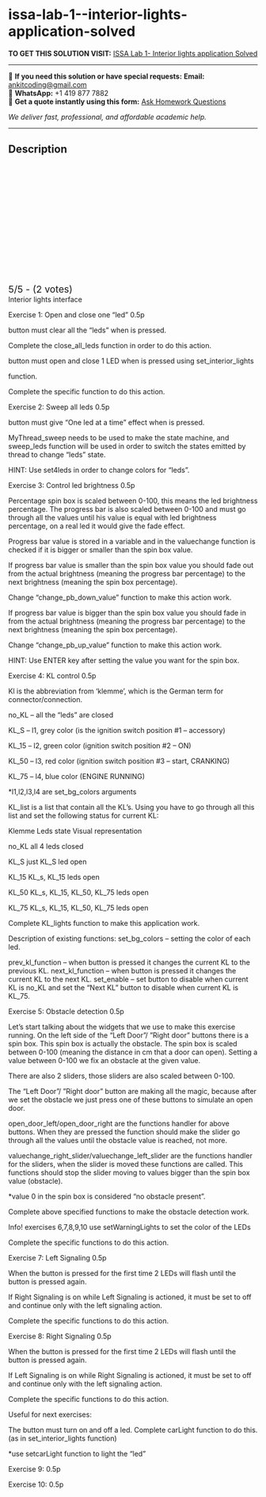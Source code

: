 # issa-lab-1--interior-lights-application-solved
**TO GET THIS SOLUTION VISIT:** [ISSA Lab 1- Interior lights application Solved](https://www.ankitcodinghub.com/product/issa-laboratory-1-interior-lights-application-solved/)


---

📩 **If you need this solution or have special requests:** **Email:** ankitcoding@gmail.com  
📱 **WhatsApp:** +1 419 877 7882  
📄 **Get a quote instantly using this form:** [Ask Homework Questions](https://www.ankitcodinghub.com/services/ask-homework-questions/)

*We deliver fast, professional, and affordable academic help.*

---

<h2>Description</h2>



<div class="kk-star-ratings kksr-auto kksr-align-center kksr-valign-top" data-payload="{&quot;align&quot;:&quot;center&quot;,&quot;id&quot;:&quot;119096&quot;,&quot;slug&quot;:&quot;default&quot;,&quot;valign&quot;:&quot;top&quot;,&quot;ignore&quot;:&quot;&quot;,&quot;reference&quot;:&quot;auto&quot;,&quot;class&quot;:&quot;&quot;,&quot;count&quot;:&quot;2&quot;,&quot;legendonly&quot;:&quot;&quot;,&quot;readonly&quot;:&quot;&quot;,&quot;score&quot;:&quot;5&quot;,&quot;starsonly&quot;:&quot;&quot;,&quot;best&quot;:&quot;5&quot;,&quot;gap&quot;:&quot;4&quot;,&quot;greet&quot;:&quot;Rate this product&quot;,&quot;legend&quot;:&quot;5\/5 - (2 votes)&quot;,&quot;size&quot;:&quot;24&quot;,&quot;title&quot;:&quot;ISSA  Lab 1- Interior lights application Solved&quot;,&quot;width&quot;:&quot;138&quot;,&quot;_legend&quot;:&quot;{score}\/{best} - ({count} {votes})&quot;,&quot;font_factor&quot;:&quot;1.25&quot;}">

<div class="kksr-stars">

<div class="kksr-stars-inactive">
            <div class="kksr-star" data-star="1" style="padding-right: 4px">


<div class="kksr-icon" style="width: 24px; height: 24px;"></div>
        </div>
            <div class="kksr-star" data-star="2" style="padding-right: 4px">


<div class="kksr-icon" style="width: 24px; height: 24px;"></div>
        </div>
            <div class="kksr-star" data-star="3" style="padding-right: 4px">


<div class="kksr-icon" style="width: 24px; height: 24px;"></div>
        </div>
            <div class="kksr-star" data-star="4" style="padding-right: 4px">


<div class="kksr-icon" style="width: 24px; height: 24px;"></div>
        </div>
            <div class="kksr-star" data-star="5" style="padding-right: 4px">


<div class="kksr-icon" style="width: 24px; height: 24px;"></div>
        </div>
    </div>

<div class="kksr-stars-active" style="width: 138px;">
            <div class="kksr-star" style="padding-right: 4px">


<div class="kksr-icon" style="width: 24px; height: 24px;"></div>
        </div>
            <div class="kksr-star" style="padding-right: 4px">


<div class="kksr-icon" style="width: 24px; height: 24px;"></div>
        </div>
            <div class="kksr-star" style="padding-right: 4px">


<div class="kksr-icon" style="width: 24px; height: 24px;"></div>
        </div>
            <div class="kksr-star" style="padding-right: 4px">


<div class="kksr-icon" style="width: 24px; height: 24px;"></div>
        </div>
            <div class="kksr-star" style="padding-right: 4px">


<div class="kksr-icon" style="width: 24px; height: 24px;"></div>
        </div>
    </div>
</div>


<div class="kksr-legend" style="font-size: 19.2px;">
            5/5 - (2 votes)    </div>
    </div>
Interior lights interface

Exercise 1: Open and close one “led” 0.5p

button must clear all the “leds” when is pressed.

Complete the close_all_leds function in order to do this action.

button must open and close 1 LED when is pressed using set_interior_lights

function.

Complete the specific function to do this action.

Exercise 2: Sweep all leds 0.5p

button must give “One led at a time” effect when is pressed.

MyThread_sweep needs to be used to make the state machine, and sweep_leds function will be used in order to switch the states emitted by thread to change “leds” state.

HINT: Use set4leds in order to change colors for “leds”.

Exercise 3: Control led brightness 0.5p

Percentage spin box is scaled between 0-100, this means the led brightness percentage. The progress bar is also scaled between 0-100 and must go through all the values until his value is equal with led brightness percentage, on a real led it would give the fade effect.

Progress bar value is stored in a variable and in the valuechange function is checked if it is bigger or smaller than the spin box value.

If progress bar value is smaller than the spin box value you should fade out from the actual brightness (meaning the progress bar percentage) to the next brightness (meaning the spin box percentage).

Change “change_pb_down_value” function to make this action work.

If progress bar value is bigger than the spin box value you should fade in from the actual brightness (meaning the progress bar percentage) to the next brightness (meaning the spin box percentage).

Change “change_pb_up_value” function to make this action work.

HINT: Use ENTER key after setting the value you want for the spin box.

Exercise 4: KL control 0.5p

Kl is the abbreviation from ‘klemme’, which is the German term for connector/connection.

no_KL – all the “leds” are closed

KL_S – l1, grey color (is the ignition switch position #1 – accessory)

KL_15 – l2, green color (ignition switch position #2 – ON)

KL_50 – l3, red color (ignition switch position #3 – start, CRANKING)

KL_75 – l4, blue color (ENGINE RUNNING)

*l1,l2,l3,l4 are set_bg_colors arguments

KL_list is a list that contain all the KL’s. Using you have to go through all this list and set the following status for current KL:

Klemme Leds state Visual representation

no_KL all 4 leds closed

KL_S just KL_S led open

KL_15 KL_s, KL_15 leds open

KL_50 KL_s, KL_15, KL_50, KL_75 leds open

KL_75 KL_s, KL_15, KL_50, KL_75 leds open

Complete KL_lights function to make this application work.

Description of existing functions: set_bg_colors – setting the color of each led.

prev_kl_function – when button is pressed it changes the current KL to the previous KL. next_kl_function – when button is pressed it changes the current KL to the next KL. set_enable – set button to disable when current KL is no_KL and set the “Next KL” button to disable when current KL is KL_75.

Exercise 5: Obstacle detection 0.5p

Let’s start talking about the widgets that we use to make this exercise running. On the left side of the “Left Door”/ ”Right door” buttons there is a spin box. This spin box is actually the obstacle. The spin box is scaled between 0-100 (meaning the distance in cm that a door can open). Setting a value between 0-100 we fix an obstacle at the given value.

There are also 2 sliders, those sliders are also scaled between 0-100.

The “Left Door”/ ”Right door” button are making all the magic, because after we set the obstacle we just press one of these buttons to simulate an open door.

open_door_left/open_door_right are the functions handler for above buttons. When they are pressed the function should make the slider go through all the values until the obstacle value is reached, not more.

valuechange_right_slider/valuechange_left_slider are the functions handler for the sliders, when the slider is moved these functions are called. This functions should stop the slider moving to values bigger than the spin box value (obstacle).

*value 0 in the spin box is considered “no obstacle present”.

Complete above specified functions to make the obstacle detection work.

Info! exercises 6,7,8,9,10 use setWarningLights to set the color of the LEDs

Complete the specific functions to do this action.

Exercise 7: Left Signaling 0.5p

When the button is pressed for the first time 2 LEDs will flash until the button is pressed again.

If Right Signaling is on while Left Signaling is actioned, it must be set to off and continue only with the left signaling action.

Complete the specific functions to do this action.

Exercise 8: Right Signaling 0.5p

When the button is pressed for the first time 2 LEDs will flash until the button is pressed again.

If Left Signaling is on while Right Signaling is actioned, it must be set to off and continue only with the left signaling action.

Complete the specific functions to do this action.

Useful for next exercises:

The button must turn on and off a led. Complete carLight function to do this. (as in set_interior_lights function)

*use setcarLight function to light the “led”

Exercise 9: 0.5p

Exercise 10: 0.5p

